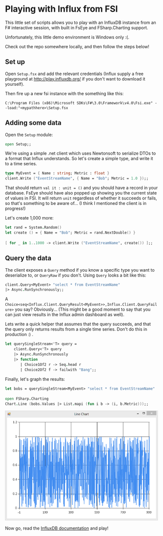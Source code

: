 # Playing with Influx from FSI

This little set of scripts allows you to play with an InfluxDB instance from an F# interactive session, with built in FsEye and FSharp.Charting support.

Unfortunately, this little demo environment is Windows only :(.

Check out the repo somewhere locally, and then follow the steps below!

## Set up

Open ``Setup.fsx`` and add the relevant credentials (Influx supply a free playground at http://play.influxdb.org/ if you don't want to download it yourself).

Then fire up a new fsi instance with the something like this:

```
C:\Program Files (x86)\Microsoft SDKs\F#\3.0\Framework\v4.0\Fsi.exe" --load:"<mypathhere>\Setup.fsx
```

## Adding some data

Open the ``Setup`` module:

``` fsharp
open Setup;;
```

We're using a simple .net client which uses Newtonsoft to serialize DTOs to a format that Influx understands. So let's create a simple type, and write it to a time series.

``` fsharp
type MyEvent = { Name : string; Metric : float }
client.Write ("EventStreamName", { Name = "Bob"; Metric = 1.0 });;
```

That should return ``val it : unit = ()`` and you should have a record in your database. FsEye should have also popped up showing you the current state of values in FSI. It will return ``unit`` regardless of whether it succeeds or fails, so that's something to be aware of... (I think I mentioned the client is in progress!)

Let's create 1,000 more:

``` fsharp
let rand = System.Random()
let create () = { Name = "Bob"; Metric = rand.NextDouble() }

[ for _ in 1..1000 -> client.Write ("EventStreamName", create()) ];;
```

## Query the data

The client exposes a ``Query`` method if you know a specific type you want to deserialize to, or ``QueryRaw`` if you don't. Using ``Query`` looks a bit like this:

``` fsharp
client.Query<MyEvent> "select * from EventStreamName"
|> Async.RunSynchronously;;
```

A ``Choice<seq<Influx.Client.QueryResult<MyEvent>>,Influx.Client.QueryFailure>`` you say? Obviously... (This might be a good moment to say that you can just view results in the Influx admin dashboard as well).

Lets write a quick helper that assumes that the query succeeds, and that the query only returns results from a single time series. Don't do this in production :) .

``` fsharp
let querySingleStream<'T> query =
    client.Query<'T> query
    |> Async.RunSynchronously
    |> function
       | Choice1Of2 r -> Seq.head r
       | Choice2Of2 f -> failwith "Bang";;
```

Finally, let's graph the results:

``` fsharp
let bobs = querySingleStream<MyEvent> "select * from EventStreamName"

open FSharp.Charting
Chart.Line (bobs.Values |> List.mapi (fun i b -> (i, b.Metric)));;
```

![A graph](graph.png)

Now go, read the [InfluxDB documentation](http://influxdb.org/docs/) and play!

